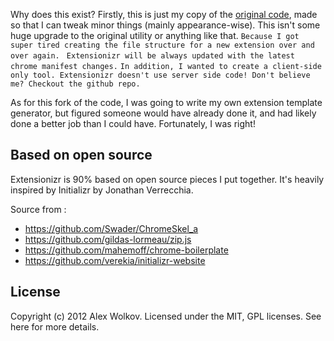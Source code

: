 




Why does this exist? 
Firstly, this is just my copy of the [original code](https://github.com/altryne/extensionizr), made so that I can tweak minor things (mainly appearance-wise).
This isn't some huge upgrade to the original utility or anything like that. 
`Because I got super tired creating the file structure for a new extension over and over again. `
`Extensionizr will be always updated with the latest chrome manifest changes.`
`In addition, I wanted to create a client-side only tool. Extensionizr doesn't use server side code! Don't believe me? Checkout the github repo.`

As for this fork of the code, I was going to write my own extension template generator, but figured someone would have already done it, and had likely done a better job than I could have. Fortunately, I was right! 

Based on open source
--------------------
Extensionizr is 90% based on open source pieces I put together. 
It's heavily inspired by Initializr by Jonathan Verrecchia.

Source from :

* https://github.com/Swader/ChromeSkel_a
* https://github.com/gildas-lormeau/zip.js
* https://github.com/mahemoff/chrome-boilerplate
* https://github.com/verekia/initializr-website

License
-------
Copyright (c) 2012 Alex Wolkov. Licensed under the MIT, GPL licenses. See here for more details.
